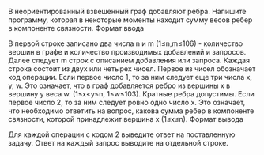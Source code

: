 В неориентированный взвешенный граф добавляют ребра. Напишите программу, которая в некоторые моменты находит сумму весов ребер в компоненте связности.
Формат ввода

В первой строке записано два числа n и m (1≤n,m≤106) - количество вершин в графе и количество производимых добавлений и запросов. Далее следует m строк с описанием добавления или запроса. Каждая строка состоит из двух или четырех чисел. Первое из чисел обозначает код операции. Если первое число 1, то за ним следует еще три числа x, y, w. Это означает, что в граф добавляется ребро из вершины x в вершину y веса w. (1≤x<y≤n, 1≤w≤103). Кратные ребра допустимы. Если первое число 2, то за ним следует ровно одно число x. Это означает, что необходимо ответить на вопрос, какова сумма ребер в компоненте связности, которой принадлежит вершина x (1≤x≤n).
Формат вывода

Для каждой операции с кодом 2 выведите ответ на поставленную задачу. Ответ на каждый запрос выводите на отдельной строке.